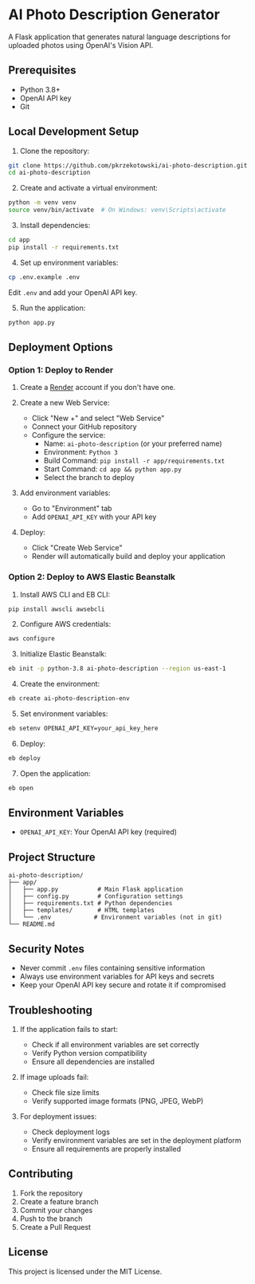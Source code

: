 # AI Photo Description Generator

A Flask application that generates natural language descriptions for uploaded photos using OpenAI's Vision API.

## Prerequisites

- Python 3.8+
- OpenAI API key
- Git

## Local Development Setup

1. Clone the repository:
```bash
git clone https://github.com/pkrzekotowski/ai-photo-description.git
cd ai-photo-description
```

2. Create and activate a virtual environment:
```bash
python -m venv venv
source venv/bin/activate  # On Windows: venv\Scripts\activate
```

3. Install dependencies:
```bash
cd app
pip install -r requirements.txt
```

4. Set up environment variables:
```bash
cp .env.example .env
```
Edit `.env` and add your OpenAI API key.

5. Run the application:
```bash
python app.py
```

## Deployment Options

### Option 1: Deploy to Render

1. Create a [Render](https://render.com) account if you don't have one.

2. Create a new Web Service:
   - Click "New +" and select "Web Service"
   - Connect your GitHub repository
   - Configure the service:
     - Name: `ai-photo-description` (or your preferred name)
     - Environment: `Python 3`
     - Build Command: `pip install -r app/requirements.txt`
     - Start Command: `cd app && python app.py`
     - Select the branch to deploy

3. Add environment variables:
   - Go to "Environment" tab
   - Add `OPENAI_API_KEY` with your API key

4. Deploy:
   - Click "Create Web Service"
   - Render will automatically build and deploy your application

### Option 2: Deploy to AWS Elastic Beanstalk

1. Install AWS CLI and EB CLI:
```bash
pip install awscli awsebcli
```

2. Configure AWS credentials:
```bash
aws configure
```

3. Initialize Elastic Beanstalk:
```bash
eb init -p python-3.8 ai-photo-description --region us-east-1
```

4. Create the environment:
```bash
eb create ai-photo-description-env
```

5. Set environment variables:
```bash
eb setenv OPENAI_API_KEY=your_api_key_here
```

6. Deploy:
```bash
eb deploy
```

7. Open the application:
```bash
eb open
```

## Environment Variables

- `OPENAI_API_KEY`: Your OpenAI API key (required)

## Project Structure

```
ai-photo-description/
├── app/
│   ├── app.py           # Main Flask application
│   ├── config.py        # Configuration settings
│   ├── requirements.txt # Python dependencies
│   ├── templates/       # HTML templates
│   └── .env            # Environment variables (not in git)
└── README.md
```

## Security Notes

- Never commit `.env` files containing sensitive information
- Always use environment variables for API keys and secrets
- Keep your OpenAI API key secure and rotate it if compromised

## Troubleshooting

1. If the application fails to start:
   - Check if all environment variables are set correctly
   - Verify Python version compatibility
   - Ensure all dependencies are installed

2. If image uploads fail:
   - Check file size limits
   - Verify supported image formats (PNG, JPEG, WebP)

3. For deployment issues:
   - Check deployment logs
   - Verify environment variables are set in the deployment platform
   - Ensure all requirements are properly installed

## Contributing

1. Fork the repository
2. Create a feature branch
3. Commit your changes
4. Push to the branch
5. Create a Pull Request

## License

This project is licensed under the MIT License.
